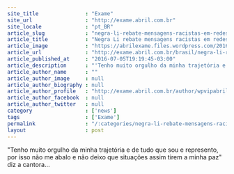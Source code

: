 ```yaml
---
site_title               : "Exame"
site_url                 : "http://exame.abril.com.br"
site_locale              : "pt_BR"
article_slug             : "negra-li-rebate-mensagens-racistas-em-redes-sociais"
article_title            : "Negra Li rebate mensagens racistas em redes sociais"
article_image            : "https://abrilexame.files.wordpress.com/2016/09/size_960_16_9_negra-li.jpg?quality=70&strip=all&w=960"
article_url              : "http://exame.abril.com.br/brasil/negra-li-rebate-mensagens-racistas-em-redes-sociais/"
article_published_at     : "2016-07-05T19:19:45-03:00"
article_description      : "'Tenho muito orgulho da minha trajetória e de tudo que sou e represento, por isso não me abalo e não deixo que situações assim tirem a minha paz' diz a cantora..."
article_author_name      : ""
article_author_image     : null
article_author_biography : null
article_author_profile   : "http://exame.abril.com.br/author/wpvipabril/"
article_author_facebook  : null
article_author_twitter   : null
category                 : ['news']
tags                     : ['Exame']
permalink                : "/:categories/negra-li-rebate-mensagens-racistas-em-redes-sociais/"
layout                   : post
---
```


"Tenho muito orgulho da minha trajetória e de tudo que sou e represento, por isso não me abalo e não deixo que situações assim tirem a minha paz" diz a cantora...
